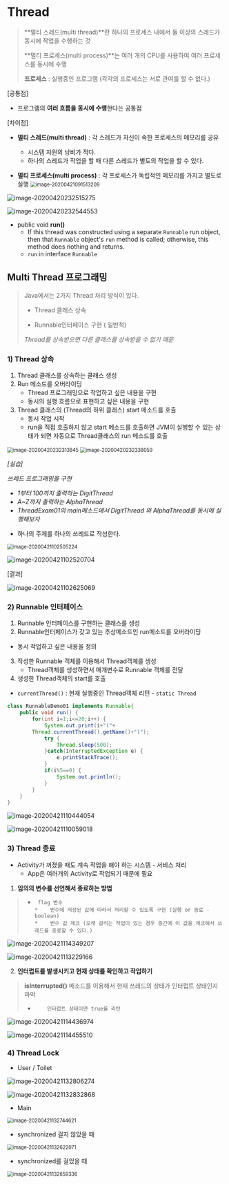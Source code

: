 # Thread

>  **멀티 스레드(multi thread)**란 하나의 프로세스 내에서 둘 이상의 스레드가 동시에 작업을 수행하는 것
>
>  **멀티 프로세스(multi process)**는 여러 개의 CPU를 사용하여 여러 프로세스를 동시에 수행
>
> **프로세스** : 실행중인 프로그램  (각각의 프로세스는 서로 관여를 할 수 없다.)

[공통점]

*   프로그램의 **여러 흐름을 동시에 수행**한다는 공통점

[차이점]

* **멀티 스레드(multi thread)** :  각 스레드가 자신이 속한 프로세스의 메모리를 공유
  * 시스템 자원의 낭비가 적다. 
  * 하나의 스레드가 작업을 할 때 다른 스레드가 별도의 작업을 할 수 있다. 

* **멀티 프로세스(multi process)** : 각 프로세스가 독립적인 메모리를 가지고 별도로 실행
  <img src="images/image-20200421091513209.png" alt="image-20200421091513209" style="zoom:80%;" />
  

![image-20200420232515275](images/image-20200420232515275.png)

![image-20200420232544553](images/image-20200420232544553.png)





* public void **run()**
  *  If this thread was constructed using a separate  `Runnable` run object, then that  `Runnable` object's `run` method is called; otherwise, this method does nothing and returns.  
  * `run` in interface `Runnable`

## Multi Thread 프로그래밍

>Java에서는 2가지 Thread 처리 방식이 있다.  
>
>* Thread 클래스 상속
>
>* Runnable인터페이스 구현 ( 일반적)
>
>  *Thread를 상속받으면 다른 클래스를 상속받을 수 없기 때문*

### 1) Thread 상속

1. Thread 클래스를 상속하는 클래스 생성
2. Run 메소드를 오버라이딩
   * Thread 프로그래밍으로 작업하고 싶은 내용을 구현 
   * 동시의 실행 흐름으로 표현하고 싶은 내용을 구현
3. Thread 클래스의 (Thread의 하위 클래스) start 메소드를 호츌
   * 동시 작업 시작
   * run을 직접 호출하지 않고 start 메소드를 호출하면 JVM이 실행할 수 있는 상태가 되면 자동으로 Thread클래스의 run 메소드를 호출

<img src="images/image-20200420232313845.png" alt="image-20200420232313845" style="zoom:80%;" />

<img src="images/image-20200420232338059.png" alt="image-20200420232338059" style="zoom:80%;" />

*[실습]*

*쓰레드 프로그래밍을 구현*

- *1부터 100까지 출력하는  DigitThread*
- *A~Z까지 출력하는 AlphaThread*
- *ThreadExam01의 main메소드에서 DigitThread 와 AlphaThread를 동시에 실행해보자*



* 하나의 주제를 하나의 쓰레드로 작성한다.

<img src="images/image-20200421102505224.png" alt="image-20200421102505224" style="zoom:80%;" />

![image-20200421102520704](images/image-20200421102520704.png)

[결과]

![image-20200421102625069](images/image-20200421102625069.png)

### 2) Runnable 인터페이스

1. Runnable 인터페이스를 구현하는 클래스를 생성
2. Runnable인터페이스가 갖고 있는 추상메소드인 run메소드를 오버라이딩
  *  동시 작업하고 싶은 내용을 정의
3. 작성한 Runnable 객체를 이용해서 Thread객체를 생성
    * Thread객체를 생성하면서 매개변수로 Runnable 객체를 전달 
4. 생성한 Thread객체의 start를 호출

* `currentThread()` : 현재 실행중인 Thread객체 리턴 - `static Thread`

```java
class RunnableDemo01 implements Runnable{
	public void run() {
		for(int i=1;i<=20;i++) {
			System.out.print(i+"("+
		Thread.currentThread().getName()+")");
			try {
				Thread.sleep(500);
			}catch(InterruptedException e) {
				e.printStackTrace();
			}
			if(i%5==0) {
				System.out.println();
			}
		}
	}
}
```

![image-20200421110444054](images/image-20200421110444054.png)



![image-20200421110059018](images/image-20200421110059018.png)

### 3) Thread 종료

* Activity가 꺼졌을 때도 계속 작업을 해야 하는 시스템 - 서비스 처리
  * App은 여러개의 Activity로 작업되기 때문에 필요

1. **임의의 변수를 선언해서 종료하는 방법**

>  * 	  flag 변수 
>        * 	  변수에 저장된 값에 따라서 처리할 수 있도록 구현 (실행 or 종료 - boolean)
>        * 	  변수 값 체크 (오래 걸리는 작업이 있는 경우 중간에 이 값을 체크해서 쓰레드를 종료할 수 있다.)

![image-20200421114349207](images/image-20200421114349207.png)

![image-20200421113229166](images/image-20200421113229166.png)

2. **인터럽트를 발생시키고 현재 상태를 확인하고 작업하기**

>  **isInterrupted()** 메소드를 이용해서 현재 쓰레드의 상태가 인터럽트 상태인지 파악
>
>  * 		 인터럽트 상태이면 true를 리턴

![image-20200421114436974](images/image-20200421114436974.png)

![image-20200421114455510](images/image-20200421114455510.png)

### 4) Thread Lock

* User / Toilet

![image-20200421132806274](images/image-20200421132806274.png)

![image-20200421132832868](images/image-20200421132832868.png)

* Main

<img src="images/image-20200421132744621.png" alt="image-20200421132744621" style="zoom:80%;" />

* synchronized 걸지 않았을 때

<img src="images/image-20200421132622071.png" alt="image-20200421132622071" style="zoom:80%;" />

* synchronized를 걸었을 때

<img src="images/image-20200421132659336.png" alt="image-20200421132659336" style="zoom:80%;" />



